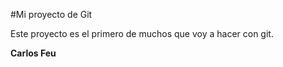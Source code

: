 #Mi proyecto de Git

Este proyecto es el primero de muchos que voy a hacer
con git.

**Carlos Feu**
